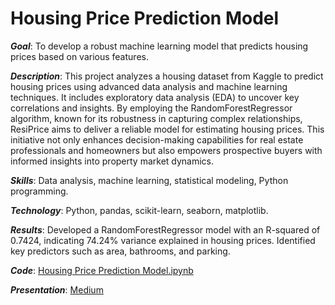 # Housing Price Prediction Model

_**Goal**_: To develop a robust machine learning model that predicts housing prices based on various features.

_**Description**_: This project analyzes a housing dataset from Kaggle to predict housing prices using advanced data analysis and machine learning techniques. It includes exploratory data analysis (EDA) to uncover key correlations and insights. By employing the RandomForestRegressor algorithm, known for its robustness in capturing complex relationships, ResiPrice aims to deliver a reliable model for estimating housing prices. This initiative not only enhances decision-making capabilities for real estate professionals and homeowners but also empowers prospective buyers with informed insights into property market dynamics.

_**Skills**_: Data analysis, machine learning, statistical modeling, Python programming.

_**Technology**_: Python, pandas, scikit-learn, seaborn, matplotlib.

_**Results**_: Developed a RandomForestRegressor model with an R-squared of 0.7424, indicating 74.24% variance explained in housing prices. Identified key predictors such as area, bathrooms, and parking.

_**Code**_: [Housing Price Prediction Model.ipynb](https://github.com/Sulaiman-Dauda/Housing-Price-Prediction-Model/blob/main/code.ipynb)

_**Presentation**_: [Medium](https://medium.com/@abiodauda/housing-price-prediction-model-with-machine-learning-b9e015051573)
